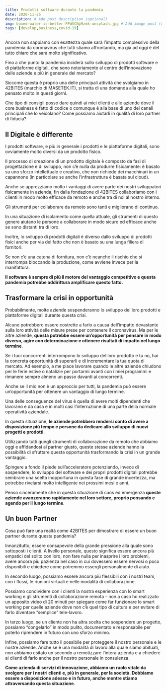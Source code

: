 ```yaml
---
title: Prodotti software durante la pandemia
date: 2020-11-25
description: # Add post description (optional)
img: boxed-water-is-better-FPdSCNp9zmk-unsplash.jpg # Add image post (optional)
tags: [develop,business,covid-19]
---
```


Ancora non sappiamo con esattezza quale sarà l’impatto complessivo della pandemia da coronavirus che tutti stiamo affrontando, ma già ad oggi è del tutto chiaro che sarà molto significativo.

Fino a che punto la pandemia inciderà sullo sviluppo di prodotti software e di piattaforme digitali, che sono notoriamente al centro dell’innovazione delle aziende e più in generale del mercato?

Siccome questa è proprio una delle principali attività che svolgiamo in 42BITES (marchio di MASETEK.IT), si tratta di una domanda alla quale ho pensato molto in questi giorni.

Che tipo di consigli posso dare quindi ai miei clienti e alle aziende dove il core business è fatto di codice o comunque è alla base di uno dei canali principali che lo veicolano? Come possiamo aiutarli in qualità di loro partner di fiducia?

## Il Digitale è differente

I prodotti software, e più in generale i prodotti e le piattaforme digitali, sono ovviamente molto diversi da un prodotto fisico.

Il processo di creazione di un prodotto digitale è composto da fasi di progettazione e di sviluppo, non c’è nulla da produrre fisicamente: è basato su uno sforzo intellettuale e creativo, che non richiede dei macchinari in un capannone (in particolare se anche l’infrastruttura è basata sul cloud).

Anche se apprezziamo molto i vantaggi di avere parte dei nostri sviluppatori fisicamente in azienda, fin dalla fondazione di 42BITES collaboriamo con i clienti in modo molto efficace da remoto e anche tra di noi al nostro interno.

Gli strumenti per collaborare da remoto sono tanti e migliorano di continuo.

In una situazione di isolamento come quella attuale, gli strumenti di questo genere aiutano le persone a collaborare in modo sicuro ed efficace anche se sono distanti tra di loro.

Inoltre, lo sviluppo di prodotti digitali è diverso dallo sviluppo di prodotti fisici anche per via del fatto che non è basato su una lunga filiera di fornitori.

Se non c’è una catena di fornitura, non c’è neanche il rischio che si interrompa bloccando la produzione, come avviene invece per la manifattura.

**Il software è sempre di più il motore del vantaggio competitivo e questa pandemia potrebbe addirittura amplificare questo fatto.**

## Trasformare la crisi in opportunità
Probabilmente, molte aziende sospenderanno lo sviluppo dei loro prodotti e piattaforme digitali durante questa crisi.

Alcune potrebbero essere costrette a farlo a causa dell’impatto devastante sulla loro attività delle misure prese per contenere il coronavirus. Ma per le altre aziende, **questa potrebbe essere un’opportunità per pensare in modo diverso, agire con determinazione e ottenere risultati di impatto nel lungo termine**.

Se i tuoi concorrenti interrompono lo sviluppo del loro prodotto e tu no, hai la concreta opportunità di superarli e di incrementare la tua quota di mercato. Ad esempio, a me piace lavorare quando le altre aziende chiudono per le ferie estive o natalizie per portarmi avanti con i miei programmi e rimanere sempre almeno un passo davanti ai concorrenti.

Anche se il mio non è un approccio per tutti, la pandemia può essere un’opportunità per ottenere un vantaggio di lungo termine.

Una delle conseguenze del virus è quella di avere molti dipendenti che lavorano e da casa e in molti casi l’interruzione di una parte della normale operatività aziendale.

In questa situazione, **le aziende potrebbero rendersi conto di avere a disposizione più tempo e persone da dedicare allo sviluppo di nuovi progetti e prodotti**.

Utilizzando tutti quegli strumenti di collaborazione da remoto che abbiamo oggi e affidandosi al partner giusto, queste stesse aziende hanno la possibilità di sfruttare questa opportunità trasformando la crisi in un grande vantaggio.

Spingere a fondo il piede sull’acceleratore potenziando, invece di sospendere, lo sviluppo del software e dei propri prodotti digitali potrebbe sembrare una scelta inopportuna in questa fase di grande incertezza, ma potrebbe rivelarsi molto intelligente nei prossimi mesi e anni.

Penso sinceramente che in questa situazione di caos ed emergenza **queste aziende avanzeranno rapidamente nel loro settore, proprio pensando e agendo per il lungo termine**.

## Un buon Partner
Cosa può fare una realtà come 42BITES per dimostrare di essere un buon partner durante questa pandemia?

Innanzitutto, essere consapevole della grande pressione alla quale sono sottoposti i clienti. A livello personale, questo significa essere ancora più empatici del solito con loro, non fare nulla per inasprire i loro problemi, avere ancora più pazienza nel caso in cui dovessero essere nervosi o poco disponibili e chiedere come potremmo essergli personalmente di aiuto.

In secondo luogo, possiamo essere ancora più flessibili con i nostri team, con i flussi, le riunioni virtuali e nelle modalità di collaborazione.

Possiamo condividere con i clienti la nostra esperienza con lo smart working e gli strumenti di collaborazione remota – non a caso ho realizzato un apposito video di 20 minuti per spiegare come far funzionare lo smart working per quelle aziende dove non c’è quel tipo di cultura e per evitare di farlo diventare “semplice” tele-lavoro.

In terzo luogo, se un cliente non ha altra scelta che sospendere un progetto, possiamo “congelarlo” in modo pulito, documentato e responsabile per poterlo riprendere in futuro con uno sforzo minimo.

Infine, possiamo fare tutto il possibile per proteggere il nostro personale e le nostre aziende. Anche se è una modalità di lavoro alla quale siamo abituati, non abbiamo esitato un secondo a remotizzare l’intera azienda e a chiedere ai clienti di farlo anche per il nostro personale in consulenza.

**Come azienda di servizi di innovazione, abbiamo un ruolo vitale da svolgere per i nostri clienti e, più in generale, per la società. Dobbiamo essere a disposizione adesso e in futuro, anche mentre stiamo attraversando questa situazione**.